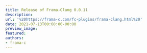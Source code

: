 ```yaml
---
title: Release of Frama-Clang 0.0.11
description:
url: '%20https://frama-c.com/fc-plugins/frama-clang.html%20'
date: 2021-07-13T00:00:00-00:00
preview_image:
featured:
authors:
- frama-c
---
```



